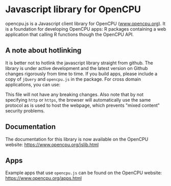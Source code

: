 # Javascript library for OpenCPU

opencpu.js is a Javascript client library for OpenCPU (www.opencpu.org).
It is a foundation for developing OpenCPU apps:
R packages containing a web application that calling R functions though the OpenCPU API.


## A note about hotlinking
It is better not to hotlink the javascript library straight from github.
The library is under active development and the latest version on Github changes rigorously from time to time.
If you build apps, please include a copy of `jQuery` and `opencpu.js` in the package.
For cross domain applications, you can use:
	<script src="//code.jquery.com/jquery-1.10.2.min.js"></script>
    <script src="//www.opencpu.org/js/archive/opencpu-0.4.js"></script>

This file will not have any breaking changes.
Also note that by not specifying `http` or `https`, the browser will automatically use the same protocol
as is used to host the webpage, which prevents "mixed content" security problems.


## Documentation
The documentation for this library is now available on the OpenCPU website: https://www.opencpu.org/jslib.html


## Apps
Example apps that use `opencpu.js` can be found on the OpenCPU website: https://www.opencpu.org/apps.html


